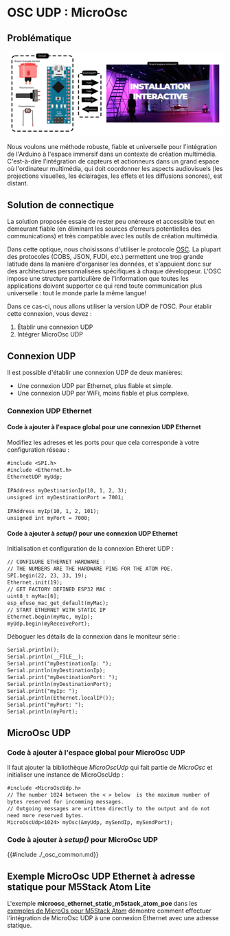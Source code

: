 # OSC UDP : MicroOsc

## Problématique

![Illustration de la problématique : comment relier l'Arduino à l'espace immersif?](./scenario_problematique.svg)

Nous voulons une méthode robuste, fiable et universelle pour l'intégration de l'Arduino à l'espace immersif dans un contexte de création multimédia. C'est-à-dire l’intégration de capteurs et actionneurs dans un grand espace où l'ordinateur multimédia, qui doit coordonner les aspects audiovisuels (les projections visuelles, les éclairages, les effets et les diffusions sonores), est distant.


## Solution de connectique

La solution proposée essaie de rester peu onéreuse et accessible tout en demeurant fiable (en éliminant les sources d’erreurs potentielles des communications) et très compatible avec les outils de création multimédia.

Dans cette optique, nous choisissons d'utiliser le protocole [OSC](../osc/osc.html). La plupart des protocoles (COBS, JSON, FUDI, etc.) permettent une trop grande latitude dans la manière d'organiser les données, et s'appuient donc sur des architectures personnalisées spécifiques à chaque développeur. L'OSC impose une structure particulière de l'information que toutes les applications doivent supporter ce qui rend toute communication plus universelle : tout le monde parle la même langue!

Dans ce cas-ci, nous allons utiliser la version UDP de l'OSC. Pour établir cette connexion, vous devez :
1. Établir une connexion UDP
2. Intégrer MicroOsc UDP

## Connexion UDP

Il est possible d'établir une connexion UDP de deux manières:
* Une connexion UDP par Ethernet, plus fiable et simple.
* Une connexion UDP par WiFi, moins fiable et plus complexe.

### Connexion UDP Ethernet

#### Code à ajouter à l'espace global pour une connexion UDP Ethernet

Modifiez les adreses et les ports pour que cela corresponde à votre configuration réseau :
```arduino
#include <SPI.h>
#include <Ethernet.h>
EthernetUDP myUdp;

IPAddress myDestinationIp(10, 1, 2, 3);
unsigned int myDestinationPort = 7001;

IPAddress myIp(10, 1, 2, 101);
unsigned int myPort = 7000;
```

#### Code à ajouter à *setup()* pour une connexion UDP Ethernet

Initialisation et configuration de la connexion Etheret UDP :
```arduino
// CONFIGURE ETHERNET HARDWARE :
// THE NUMBERS ARE THE HARDWARE PINS FOR THE ATOM POE.
SPI.begin(22, 23, 33, 19); 
Ethernet.init(19);
// GET FACTORY DEFINED ESP32 MAC :
uint8_t myMac[6];
esp_efuse_mac_get_default(myMac);
// START ETHERNET WITH STATIC IP
Ethernet.begin(myMac, myIp);
myUdp.begin(myReceivePort);
```

Déboguer les détails de la connexion dans le moniteur série :

```arduino
Serial.println();
Serial.println(__FILE__);
Serial.print("myDestinationIp: ");
Serial.println(myDestinationIp);
Serial.print("myDestinationPort: ");
Serial.println(myDestinationPort);
Serial.print("myIp: ");
Serial.println(Ethernet.localIP());
Serial.print("myPort: ");
Serial.println(myPort);
```

## MicroOsc UDP

### Code à ajouter à l'espace global pour MicroOsc UDP

Il faut ajouter la bibliothèque *MicroOscUdp* qui fait partie de *MicroOsc* et initialiser une instance de MicroOscUdp : 
```arduino
#include <MicroOscUdp.h>
// The number 1024 between the < > below  is the maximum number of bytes reserved for incomming messages.
// Outgoing messages are written directly to the output and do not need more reserved bytes.
MicroOscUdp<1024> myOsc(&myUdp, mySendIp, mySendPort);
```

### Code à ajouter à *setup()* pour MicroOsc UDP

{{#include ./_osc_common.md}}

## Exemple MicroOsc UDP Ethernet à adresse statique pour M5Stack Atom Lite

L'exemple **microosc_ethernet_static_m5stack_atom_poe** dans les [exemples de MicroOs pour M5Stack Atom](https://github.com/thomasfredericks/MicroOsc/tree/main/examples/m5stack-atom) démontre comment effectuer l'intégration de MicroOsc UDP à une connexion Ethernet avec une adresse statique.
